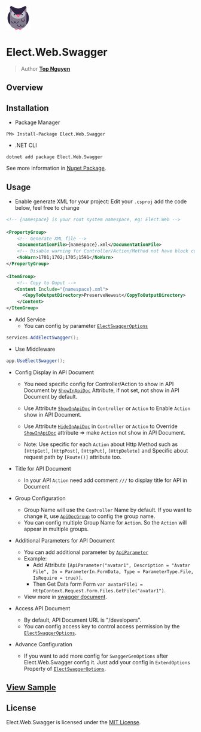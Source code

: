 ﻿![Logo](../../../Logo.png)
# Elect.Web.Swagger
> Author [**Top Nguyen**](http://topnguyen.net)

## Overview

## Installation
- Package Manager
```
PM> Install-Package Elect.Web.Swagger
```
- .NET CLI
```
dotnet add package Elect.Web.Swagger
```

See more information in [Nuget Package](https://www.nuget.org/packages/Elect.Web.Swagger/).

## Usage

- Enable generate XML for your project: Edit your `.csproj` add the code below, feel free to change
```xml
<!-- {namespace} is your root system namespace, eg: Elect.Web -->

<PropertyGroup>
    <!-- Generate XML file -->
    <DocumentationFile>{namespace}.xml</DocumentationFile>
    <!-- Disable warning for Controller/Action/Method not have block comment -->
    <NoWarn>1701;1702;1705;1591</NoWarn>
</PropertyGroup>

<ItemGroup>
    <!-- Copy to Ouput -->
   <Content Include="{namespace}.xml">
      <CopyToOutputDirectory>PreserveNewest</CopyToOutputDirectory>
    </Content>
</ItemGroup>
```

- Add Service
  + You can config by parameter [`ElectSwaggerOptions`](Models/ElectSwaggerOptions.cs)
```c#
services.AddElectSwagger();
```

- Use Middleware
```c#
app.UseElectSwagger();
```

- Config Display in API Document
  + You need specific config for Controller/Action to show in API Document by [`ShowInApiDoc`](Attributes/ShowInApiDocAttribute.cs) Attribute, if not set, not show in API Document by default.

  + Use Attribute [`ShowInApiDoc`](Attributes/ShowInApiDocAttribute.cs) in `Controller` or `Action` to Enable `Action` show in API Document.

  + Use Attribute [`HideInApiDoc`](Attributes/HideInApiDocAttribute.cs) in `Controller` or `Action` to Override [`ShowInApiDoc`](Attributes/ShowInApiDocAttribute.cs) attribute => make `Action` not show in API Document.

   + Note: Use specific for each `Action` about Http Method such as `[HttpGet]`, `[HttpPost]`, `[HttpPut]`, `[HttpDelete]` and Specific about request path by `[Route()]` attribute too.

- Title for API Document
  + In your API `Action` need add comment `///` to display title for API in Document

- Group Configuration
  + Group Name will use the `Controller` Name by default. If you want to change it, use  [`ApiDocGroup`](Attributes/ApiDocGroupAttribute.cs) to config the group name.
  + You can config multiple Group Name for `Action`. So the `Action` will appear in multiple groups.

- Additional Parameters for API Document
    + You can add additional parameter by [`ApiParameter`](Attributes/ApiParameterAttribute.cs)
    + Example:
        + Add Attribute `[ApiParameter("avatar1", Description = "Avatar File", In = ParameterIn.FormData, Type = ParameterType.File, IsRequire = true)]`.
        + Then Get Data form Form `var avatarFile1 = HttpContext.Request.Form.Files.GetFile("avatar1")`.
    + View more in [swagger document](https://swagger.io/docs/specification/describing-parameters/).
   
- Access API Document
    + By default, API Document URL is "/developers".
    + You can config access key to control access permission by the [`ElectSwaggerOptions`](Models/ElectSwaggerOptions.cs).

- Advance Configuration
  + If you want to add more config for `SwaggerGenOptions` after Elect.Web.Swagger config it. Just add your config in `ExtendOptions` Property of [`ElectSwaggerOptions`](Models/ElectSwaggerOptions.cs).

## [View Sample](../../../samples/Web/Elect.Sample.Web.Swagger/README.md)

## License
Elect.Web.Swagger is licensed under the [MIT License](../../../LICENSE).